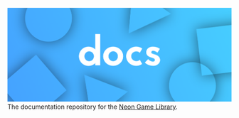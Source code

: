 ![banner](./imgs/docs-banner.png)
The documentation repository for the [Neon Game Library](https://github.com/flamesdev/neon).
